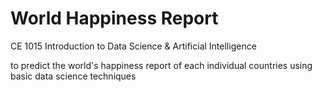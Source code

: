# World Happiness Report
CE 1015 Introduction to Data Science & Artificial Intelligence

to predict the world's happiness report of each individual countries using basic data science techniques

